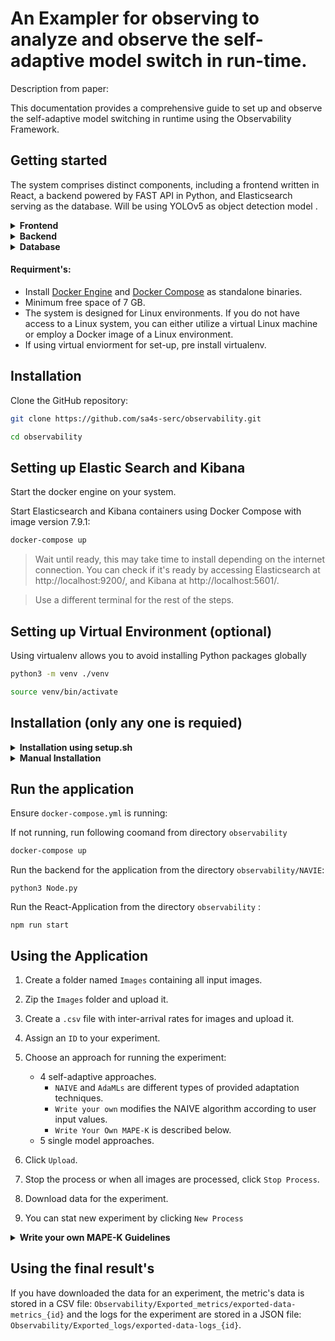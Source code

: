 # An Exampler for observing to analyze and observe the self-adaptive model switch in run-time.

Description from paper:

This documentation provides a comprehensive guide to set up and observe the self-adaptive model switching in runtime using the Observability Framework.

## Getting started

The system comprises distinct components, including a frontend written in React, a backend powered by FAST API in Python, and Elasticsearch serving as the database. Will be using YOLOv5 as object detection model .



<details>
<summary><b>Frontend</b></summary>

- **Technology Stack:** React
- **Startup Command:** `npm run start`
- **Port:** 3000
- **Access:** The web application is accessible at http://localhost:3000.
  
</details>

<details>
<summary><b>Backend</b></summary>

- **Technology Stack:** FAST API, Python
- **Startup Command:** `python3 Node.py`
- **Port:** 3001

</details>

<details>
<summary><b>Database</b></summary>

- **Technology:** Elasticsearch and Kibana
- **Data Storage:**
  1. Image data encoded from the input image.
  2. Metrics obtained from object detection, including confidence scores and detection boxes.
  3. System logs.

</details>

#### Requirment's:

- Install [Docker Engine](https://docs.docker.com/get-docker/) and [Docker Compose](https://docs.docker.com/compose/install/) as standalone binaries.
- Minimum free space of 7 GB.
- The system is designed for Linux environments. If you do not have access to a Linux system, you can either utilize a virtual Linux machine or employ a Docker image of a Linux environment.
- If using virtual enviorment for set-up, pre install virtualenv.
  
## Installation

Clone the GitHub repository:

```bash
git clone https://github.com/sa4s-serc/observability.git
```

```bash
cd observability
```


## Setting up Elastic Search and Kibana 
Start the docker engine on your system.

Start Elasticsearch and Kibana containers using Docker Compose with image version 7.9.1:


```bash
docker-compose up
```

> Wait until ready, this may take time to install depending on the internet connection.
> You can check if it's ready by accessing Elasticsearch at http://localhost:9200/, and Kibana at http://localhost:5601/.

> Use a different terminal for the rest of the steps.

## Setting up Virtual Environment (optional)

Using virtualenv allows you to avoid installing Python packages globally

```bash
python3 -m venv ./venv

source venv/bin/activate
```
## Installation (only any one is requied)

<details>
<summary><b>Installation using setup.sh</b></summary>


 ```bash
chmod +x setup.sh
./setup.sh
```
</details>

<details>
<summary><b>Manual Installation</b></summary>
 
### Importing Dashboard


```bash
curl -X POST "http://localhost:5601/api/saved_objects/_import" -H "kbn-xsrf: true" --form file=@export.ndjson
```
 
### Setting up Frontend

To install node module's:

```bash
npm install
```


### Setting up Backend: Model loader, MAPE-K, Locust a load tester.


```bash
cd NAVIE

pip install -r requirements.txt

python3 process_model.py

```
</details>

## Run the application

Ensure `docker-compose.yml` is running:

If not running, run following coomand from directory `observability`
```bash
docker-compose up
```

Run the backend for the application from the directory `observability/NAVIE`:

```
python3 Node.py
```

Run the React-Application from the directory `observability` :

```
npm run start
```


## Using the Application

1. Create a folder named `Images` containing all input images.
2. Zip the `Images` folder and upload it.
3. Create a `.csv` file with inter-arrival rates for images and upload it.
4. Assign an `ID` to your experiment.
5. Choose an approach for running the experiment:
    - 4 self-adaptive approaches.
      - `NAIVE` and `AdaMLs` are different types of provided adaptation techniques.
      - `Write your own` modifies the NAIVE algorithm according to user input values.
      - `Write Your Own MAPE-K` is described below.
    - 5 single model approaches.

6. Click `Upload`.
7. Stop the process or when all images are processed, click `Stop Process`.
8. Download data for the experiment.
9. You can stat new experiment by clicking `New Process`
  
<details>
<summary><b>Write your own MAPE-K Guidelines</b></summary>


---

To effectively implement and utilize the MAPE-K framework, follow these steps:

**Upload the Following Files:**

   - **`monitor.py`:**
     - Description: This file monitors the relevant metrics for adaptation.
     - Guidelines: Refer to the `AdaMLs/monitor_ada.py` file for examples on extracting different metrics.
     - Implementation: Define a planner object and pass the extracted metrics to it.

   - **`planner.py`:**
     - Description: This code is responsible for determining the necessity of adaptation.
     - Implementation: Develop logic within this file to plan and decide whether adaptation is required.

   - **`Analyzer.py`:**
     - Description: This code determines the result of the adaptation process.
     - Implementation: Include logic to determine the adaptation step.

   - **`Execute.py`:**
     - Description: Executes the model switch.
     - Guidelines: Refer to the `AdaMLs/Execute.py` file for insights on how to switch models.
     - Implementation: Integrate the necessary logic to perform the model switch.

   - **`Knowledge.zip`:**
     - Description: A zip file containing all the knowledge files required by the MAPE-K framework for the successful generation and execution of adaptations.

**Folder Structure:**

   - Your code filees are saved in a folder structure: `NAIVE/external_MAPE_K_<id>`.
   - You have the flexibility to make direct changes to any file within this specified directory.

**Note:**

Ensure that the code files adhere to the specified guidelines for seamless integration with the MAPE-K framework.

</details>

## Using the final result's 
If you have downloaded the data for an experiment, the metric's data is stored in a CSV file: `Observability/Exported_metrics/exported-data-metrics_{id}` and the logs for the experiment are stored in a JSON file: `Observability/Exported_logs/exported-data-logs_{id}`.
 
